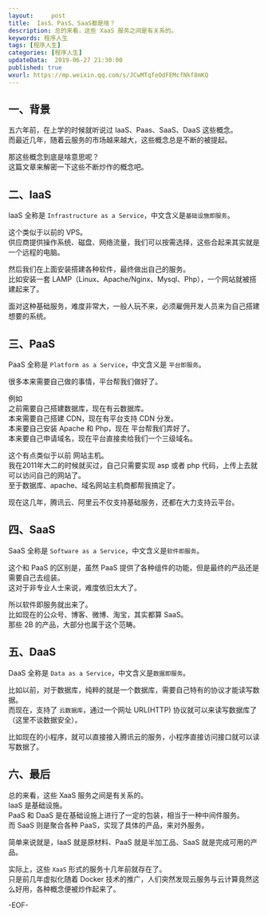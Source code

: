```yaml
---   
layout:     post  
title:  IasS、PasS、SaaS都是啥？  
description: 总的来看，这些 XaaS 服务之间是有关系的。  
keywords: 程序人生  
tags: [程序人生]    
categories: [程序人生]  
updateData:  2019-06-27 21:30:00  
published: true  
wxurl: https://mp.weixin.qq.com/s/JCwMTqfeOdFEMcfNkf8mKQ  
---  
```


## 一、背景  


五六年前，在上学的时候就听说过 IaaS、Paas、SaaS、DaaS 这些概念。  
而最近几年，随着云服务的市场越来越大，这些概念总是不断的被提起。  


那这些概念到底是啥意思呢？  
这篇文章来解密一下这些不断炒作的概念吧。  


## 二、IaaS  


IaaS 全称是 `Infrastructure as a Service`，中文含义是`基础设施即服务`。  


这个类似于以前的 VPS。  
供应商提供操作系统、磁盘、网络流量，我们可以按需选择，这些合起来其实就是一个远程的电脑。  


然后我们在上面安装搭建各种软件，最终做出自己的服务。  
比如安装一套 LAMP（Linux、Apache/Nginx、Mysql、Php），一个网站就被搭建起来了。  


面对这种基础服务，难度非常大，一般人玩不来，必须雇佣开发人员来为自己搭建想要的系统。  


## 三、PaaS  


PaaS 全称是 `Platform as a Service`，中文含义是 `平台即服务`。  


很多本来需要自己做的事情，平台帮我们做好了。  


例如  
之前需要自己搭建数据库，现在有云数据库。  
本来需要自己搭建 CDN，现在有平台支持 CDN 分发。  
本来要自己安装 Apache 和 Php，现在 平台帮我们弄好了。  
本来要自己申请域名，现在平台直接卖给我们一个三级域名。  


这个有点类似于以前 网站主机。  
我在2011年大二的时候就买过，自己只需要实现 asp 或者 php 代码，上传上去就可以访问自己的网站了。  
至于数据库、apache、域名网站主机商都帮我搞定了。  


现在这几年，腾讯云、阿里云不仅支持基础服务，还都在大力支持云平台。  


## 四、SaaS  


SaaS 全称是 `Software as a Service`，中文含义是`软件即服务`。  


这个和 PaaS 的区别是，虽然 PaaS 提供了各种组件的功能，但是最终的产品还是需要自己去组装。  
这对于非专业人士来说，难度依旧太大了。  


所以软件即服务就出来了。  
比如现在的公众号、博客、微博、淘宝，其实都算 SaaS。  
那些 2B 的产品，大部分也属于这个范畴。  


## 五、DaaS  


DaaS 全称是 `Data as a Service`，中文含义是`数据即服务`。  


比如以前，对于数据库，纯粹的就是一个数据库，需要自己特有的协议才能读写数据。  
而现在，支持了 `云数据库`，通过一个网址 URL(HTTP) 协议就可以来读写数据库了（这里不谈数据安全）。  


比如现在的小程序，就可以直接接入腾讯云的服务，小程序直接访问接口就可以读写数据了。  


## 六、最后  


总的来看，这些 XaaS 服务之间是有关系的。  
IaaS 是基础设施。  
PaaS 和 DaaS 是在基础设施上进行了一定的包装，相当于一种中间件服务。  
而 SaaS 则是聚合各种 PaaS，实现了具体的产品，来对外服务。  


简单来说就是，IaaS 就是原材料、PaaS 就是半加工品、SaaS 就是完成可用的产品。  


实际上，这些 `XaaS` 形式的服务十几年前就存在了。  
只是前几年虚拟化随着 Docker 技术的推广，人们突然发现云服务与云计算竟然这么好用，各种概念便被炒作起来了。  


-EOF-  

